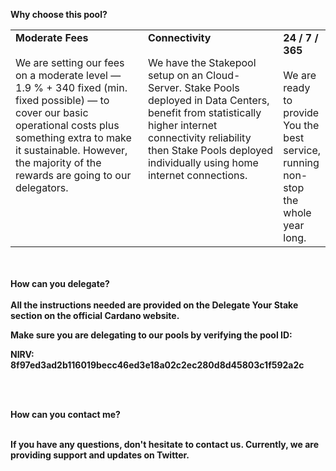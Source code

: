<b>Why choose this pool?<b>
<table>
  <tr>
    <td style="width:276px; vertical-align:top;">
      <b>Moderate Fees</b><br><br>
We are setting our fees on a moderate level — 1.9 % + 340  fixed (min. fixed possible) — to cover our basic operational costs plus something extra to make it sustainable.         However, the majority of the rewards are going to our delegators. 
        </td>
        <td style="width:276px; vertical-align:top;">
          <b>Connectivity</b><br><br>
We have the Stakepool setup on an Cloud-Server. Stake Pools deployed in Data Centers, benefit from statistically higher internet connectivity reliability then Stake Pools deployed individually using home internet connections. 
        </td> 
        <td style="vertical-align:top;">
          <b>24 / 7 / 365</b><br><br>
We are ready to provide You the best service, running non-stop the whole year long. 
    </td> 
  </tr>
</table>
<br><br>
<b>How can you delegate?</b><br><br>
  All the instructions needed are provided on the Delegate Your Stake section on the official Cardano website.<br>

Make sure you are delegating to our pools by verifying the pool ID:<br>

NIRV: 8f97ed3ad2b116019becc46ed3e18a02c2ec280d8d45803c1f592a2c<br>

<br><br>

<b>How can you contact me?</b><br><br>

If you have any questions, don't hesitate to contact us. Currently, we are providing support and updates on Twitter. 
